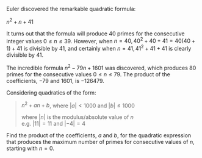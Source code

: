 Euler discovered the remarkable quadratic formula:

$n^2 + n + 41$

It turns out that the formula will produce 40 primes for the consecutive
integer values $0 \le n \le 39$. However, when
$n = 40, 40^2 + 40 + 41 = 40(40 + 1) + 41$ is divisible by 41, and
certainly when $n = 41, 41^2 + 41 + 41$ is clearly divisible by 41.

The incredible formula $n^2 - 79n + 1601$ was discovered, which produces
80 primes for the consecutive values $0 \le n \le 79$. The product of
the coefficients, −79 and 1601, is −126479.

Considering quadratics of the form:

> $n^2 + an + b$, where $|a| < 1000$ and $|b| \le 1000$  
>   
>
> <div>
>
> where $|n|$ is the modulus/absolute value of $n$  
> e.g. $|11| = 11$ and $|-4| = 4$
>
> </div>

Find the product of the coefficients, $a$ and $b$, for the quadratic
expression that produces the maximum number of primes for consecutive
values of $n$, starting with $n = 0$.
